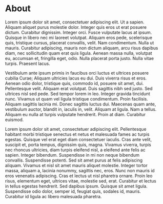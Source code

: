 # About

Lorem ipsum dolor sit amet, consectetuer adipiscing elit. Ut a sapien. Aliquam aliquet purus molestie dolor. Integer quis eros ut erat posuere dictum. Curabitur dignissim. Integer orci. Fusce vulputate lacus at ipsum. Quisque in libero nec mi laoreet volutpat. Aliquam eros pede, scelerisque quis, tristique cursus, placerat convallis, velit. Nam condimentum. Nulla ut mauris. Curabitur adipiscing, mauris non dictum aliquam, arcu risus dapibus diam, nec sollicitudin quam erat quis ligula. Aenean massa nulla, volutpat eu, accumsan et, fringilla eget, odio. Nulla placerat porta justo. Nulla vitae turpis. Praesent lacus.

Vestibulum ante ipsum primis in faucibus orci luctus et ultrices posuere cubilia Curae; Aliquam ultricies lacus eu dui. Duis viverra risus et eros. Aenean odio dolor, tristique quis, commodo id, posuere sit amet, dui. Pellentesque velit. Aliquam erat volutpat. Duis sagittis nibh sed justo. Sed ultrices nisl sed pede. Sed tempor lorem in leo. Integer gravida tincidunt nunc. Vivamus ut quam vel ligula tristique condimentum. Proin facilisis. Aliquam sagittis lacinia mi. Donec sagittis luctus dui. Maecenas quam ante, vestibulum auctor, blandit in, iaculis in, velit. Aliquam at ligula. Nam a tellus. Aliquam eu nulla at turpis vulputate hendrerit. Proin at diam. Curabitur euismod.

Lorem ipsum dolor sit amet, consectetuer adipiscing elit. Pellentesque habitant morbi tristique senectus et netus et malesuada fames ac turpis egestas. Quisque vel erat eget diam consectetuer iaculis. Cras ante velit, suscipit et, porta tempus, dignissim quis, magna. Vivamus viverra, turpis nec rhoncus ultricies, diam turpis eleifend nisl, a eleifend ante felis ac sapien. Integer bibendum. Suspendisse in mi non neque bibendum convallis. Suspendisse potenti. Sed sit amet purus at felis adipiscing aliquam. Vivamus et nisl sit amet mauris aliquet molestie. Integer tortor massa, aliquam a, lacinia nonummy, sagittis nec, eros. Nunc non mauris id eros venenatis adipiscing. Cras et lectus ut nisl pharetra ornare. Proin leo risus, elementum eget, ultrices vitae, molestie sed, erat. Curabitur et lectus in tellus egestas hendrerit. Sed dapibus ipsum. Quisque sit amet ligula. Suspendisse odio dolor, semper id, feugiat quis, sodales id, mauris. Curabitur id ligula ac libero malesuada pharetra.
